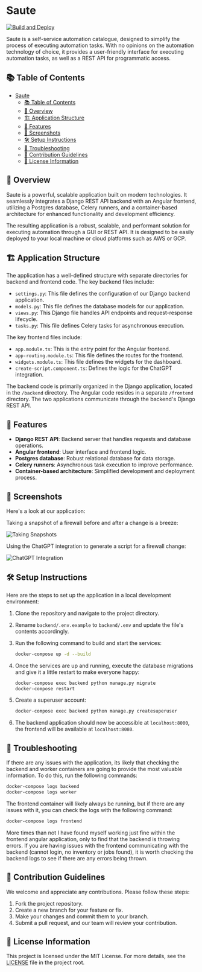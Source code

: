 # Saute

[![Build and Deploy](https://github.com/cdot65/saute/actions/workflows/backend.yml/badge.svg)](https://github.com/cdot65/saute/actions/workflows/backend.yml)

Saute is a self-service automation catalogue, designed to simplify the process of executing automation tasks. With no opinions on the automation technology of choice, it provides a user-friendly interface for executing automation tasks, as well as a REST API for programmatic access.

## 📚 Table of Contents

- [Saute](#saute)
  - [📚 Table of Contents](#-table-of-contents)
  - [📖 Overview](#-overview)
  - [🏗️ Application Structure](#️-application-structure)
  - [🚀 Features](#-features)
  - [📸 Screenshots](#-screenshots)
  - [🛠️ Setup Instructions](#️-setup-instructions)
  - [📝 Troubleshooting](#-troubleshooting)
  - [👥 Contribution Guidelines](#-contribution-guidelines)
  - [📜 License Information](#-license-information)

## 📖 Overview

Saute is a powerful, scalable application built on modern technologies. It seamlessly integrates a Django REST API backend with an Angular frontend, utilizing a Postgres database, Celery runners, and a container-based architecture for enhanced functionality and development efficiency.

The resulting application is a robust, scalable, and performant solution for executing automation through a GUI or REST API. It is designed to be easily deployed to your local machine or cloud platforms such as AWS or GCP.

## 🏗️ Application Structure

The application has a well-defined structure with separate directories for backend and frontend code. The key backend files include:

- `settings.py`: This file defines the configuration of our Django backend application.
- `models.py`: This file defines the database models for our application.
- `views.py`: This Django file handles API endpoints and request-response lifecycle.
- `tasks.py`: This file defines Celery tasks for asynchronous execution.

The key frontend files include:

- `app.module.ts`: This is the entry point for the Angular frontend.
- `app-routing.module.ts`: This file defines the routes for the frontend.
- `widgets.module.ts`: This file defines the widgets for the dashboard.
- `create-script.component.ts`: Defines the logic for the ChatGPT integration.

The backend code is primarily organized in the Django application, located in the `/backend` directory. The Angular code resides in a separate `/frontend` directory. The two applications communicate through the backend's Django REST API.

## 🚀 Features

- **Django REST API**: Backend server that handles requests and database operations.
- **Angular frontend**: User interface and frontend logic.
- **Postgres database**: Robust relational database for data storage.
- **Celery runners**: Asynchronous task execution to improve performance.
- **Container-based architecture**: Simplified development and deployment process.

## 📸 Screenshots

Here's a look at our application:

Taking a snapshot of a firewall before and after a change is a breeze:

![Taking Snapshots](docs/images/snapshots.gif)

Using the ChatGPT integration to generate a script for a firewall change:

![ChatGPT Integration](docs/images/chatgpt.gif)

## 🛠️ Setup Instructions

Here are the steps to set up the application in a local development environment:

1. Clone the repository and navigate to the project directory.
2. Rename `backend/.env.example` to `backend/.env` and update the file's contents accordingly.
3. Run the following command to build and start the services:

   ```bash
   docker-compose up -d --build
   ```

4. Once the services are up and running, execute the database migrations and give it a little restart to make everyone happy:

   ```bash
   docker-compose exec backend python manage.py migrate
   docker-compose restart
   ```

5. Create a superuser account:

   ```bash
   docker-compose exec backend python manage.py createsuperuser
   ```

6. The backend application should now be accessible at `localhost:8000`, the frontend will be available at `localhost:8080`.

## 📝 Troubleshooting

If there are any issues with the application, its likely that checking the backend and worker containers are going to provide the most valuable information. To do this, run the following commands:

```bash
docker-compose logs backend
docker-compose logs worker
```

The frontend container will likely always be running, but if there are any issues with it, you can check the logs with the following command:

```bash
docker-compose logs frontend
```

More times than not I have found myself working just fine within the frontend angular application, only to find that the backend is throwing errors. If you are having issues with the frontend communicating with the backend (cannot login, no inventory or jobs found), it is worth checking the backend logs to see if there are any errors being thrown.

## 👥 Contribution Guidelines

We welcome and appreciate any contributions. Please follow these steps:

1. Fork the project repository.
2. Create a new branch for your feature or fix.
3. Make your changes and commit them to your branch.
4. Submit a pull request, and our team will review your contribution.

## 📜 License Information

This project is licensed under the MIT License. For more details, see the [LICENSE](LICENSE) file in the project root.
